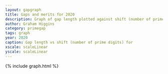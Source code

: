 ```yaml
---
layout: gapgraph
title: Gaps and merits for 2020
description: Graph of gap length plotted against shift (number of prime digits)
author: Graham Higgins
category: primegap
tags: graph
year: 2020
caption: Gap length vs shift (number of prime digits) for
xscale: scaleLinear
yscale: scaleLinear
---
```


{% include graph.html %}

